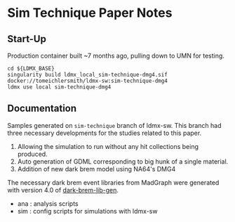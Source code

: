 # Sim Technique Paper Notes

## Start-Up
Production container built ~7 months ago, pulling down to UMN for testing.
```
cd ${LDMX_BASE}
singularity build ldmx_local_sim-technique-dmg4.sif docker://tomeichlersmith/ldmx-sw:sim-technique-dmg4
ldmx use local sim-technique-dmg4
```

## Documentation
Samples generated on `sim-technique` branch of ldmx-sw. 
This branch had three necessary developments for the studies related to this paper.
1. Allowing the simulation to run without any hit collections being produced.
2. Auto generation of GDML corresponding to big hunk of a single material.
3. Addition of new dark brem model using NA64's DMG4

The necessary dark brem event libraries from MadGraph were generated with version 4.0 of 
[dark-brem-lib-gen](https://github.com/tomeichlersmith/dark-brem-lib-gen).

- ana : analysis scripts
- sim : config scripts for simulations with ldmx-sw

